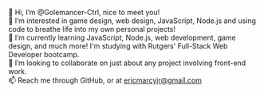 👋 Hi, I’m @Golemancer-Ctrl, nice to meet you!
<br />
👀 I’m interested in game design, web design, JavaScript, Node.js and using code to breathe life into my own personal projects!
<br />
🌱 I’m currently learning JavaScript, Node.js, web development, game design, and much more!  I'm studying with Rutgers' Full-Stack Web Developer bootcamp.
<br />
💞️ I’m looking to collaborate on just about any project involving front-end work.
<br />
📫 Reach me through GitHub, or at ericmarcyjr@gmail.com

<!---
Golemancer-Ctrl/Golemancer-Ctrl is a ✨ special ✨ repository because its `README.md` (this file) appears on your GitHub profile.
You can click the Preview link to take a look at your changes.
--->
